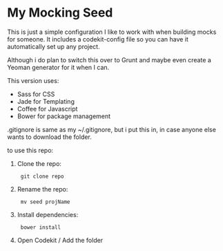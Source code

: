 # My Mocking Seed

This is just a simple configuration I like to work with when building mocks for someone.  It includes a codekit-config file so you can have it automatically set up any project.

Although i do plan to switch this over to Grunt and maybe even create a Yeoman generator for it when I can.

This version uses:

- Sass for CSS
- Jade for Templating
- Coffee for Javascript
- Bower for package management

.gitignore is same as my ~/.gitignore, but i put this in, in case anyone else wants to download the folder.

to use this repo:

1. Clone the repo:

        git clone repo

2. Rename the repo:

        mv seed projName

3. Install dependencies:

        bower install

4. Open Codekit / Add the folder